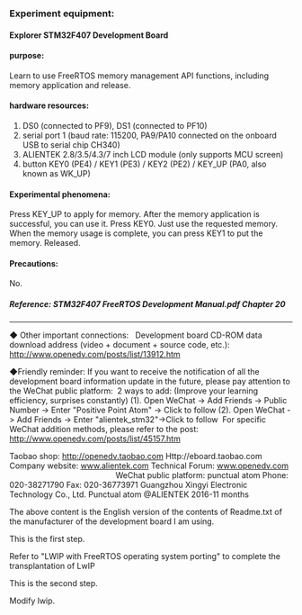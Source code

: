 
### Experiment equipment:
#### Explorer STM32F407 Development Board

#### purpose:
Learn to use FreeRTOS memory management API functions, including memory application and release.

#### hardware resources:
1. DS0 (connected to PF9), DS1 (connected to PF10)
2. serial port 1 (baud rate: 115200, PA9/PA10 connected on the onboard USB to serial chip CH340)
3. ALIENTEK 2.8/3.5/4.3/7 inch LCD module (only supports MCU screen)
4. button KEY0 (PE4) / KEY1 (PE3) / KEY2 (PE2) / KEY_UP (PA0, also known as WK_UP)

#### Experimental phenomena:
Press KEY_UP to apply for memory. After the memory application is successful, you can use it. Press KEY0.
Just use the requested memory. When the memory usage is complete, you can press KEY1 to put the memory.
Released.

#### Precautions:
No.

##### Reference: STM32F407 FreeRTOS Development Manual.pdf Chapter 20


-------------------------------------------------- -----------------------------------------

◆ Other important connections:
  Development board CD-ROM data download address (video + document + source code, etc.): http://www.openedv.com/posts/list/13912.htm


◆Friendly reminder: If you want to receive the notification of all the development board information update in the future, please pay attention to the WeChat public platform:
 2 ways to add: (Improve your learning efficiency, surprises constantly)
(1). Open WeChat -> Add Friends -> Public Number -> Enter "Positive Point Atom" -> Click to follow
(2). Open WeChat -> Add Friends -> Enter "alientek_stm32"->Click to follow
 For specific WeChat addition methods, please refer to the post: http://www.openedv.com/posts/list/45157.htm
 




Taobao shop: http://openedv.taobao.com
Http://eboard.taobao.com
Company website: www.alientek.com
Technical Forum: www.openedv.com
                                                WeChat public platform: punctual atom
Phone: 020-38271790
Fax: 020-36773971
Guangzhou Xingyi Electronic Technology Co., Ltd.
Punctual atom @ALIENTEK
2016-11 months


The above content is the English version of the contents of Readme.txt of the manufacturer of the development board I am using.

This is the first step.

Refer to "LWIP with FreeRTOS operating system porting" to complete the transplantation of LwIP

This is the second step.

Modify lwip.
